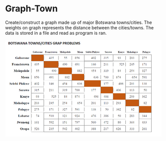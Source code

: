 # Graph-Town
Create/construct a graph made up of major Botswana towns/cities. The weights on graph represents the distance between the cities/towns. The data is stored in a file and read as program is ran.

![alt text](botswanaTownsAndCities.png)

